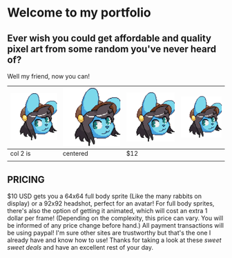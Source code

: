 # Welcome to my portfolio

## Ever wish you could get affordable and quality pixel art from some random you've never heard of?  
Well my friend, now you can!

| ![GitHub Logo](/images/logo.png) | ![GitHub Logo](/images/logo.png) | ![GitHub Logo](/images/logo.png) | ![GitHub Logo](/images/logo.png) |
|----------|--------------|-------|---|
| col 2 is | centered     | $12   |   |
|          |              |       |   |

## PRICING 
$10 USD gets you a 64x64 full body sprite (Like the many rabbits on display) or a 92x92 headshot, perfect for an avatar!
For full body sprites, there's also the option of getting it animated, which will cost an extra 1 dollar per frame!  (Depending on the complexity, this price can vary.  You will be informed of any price change before hand.)
All payment transactions will be using paypal!  I'm sure other sites are trustworthy but that's the one I already have and know how to use!
Thanks for taking a look at these *sweet sweet deals* and have an excellent rest of your day.